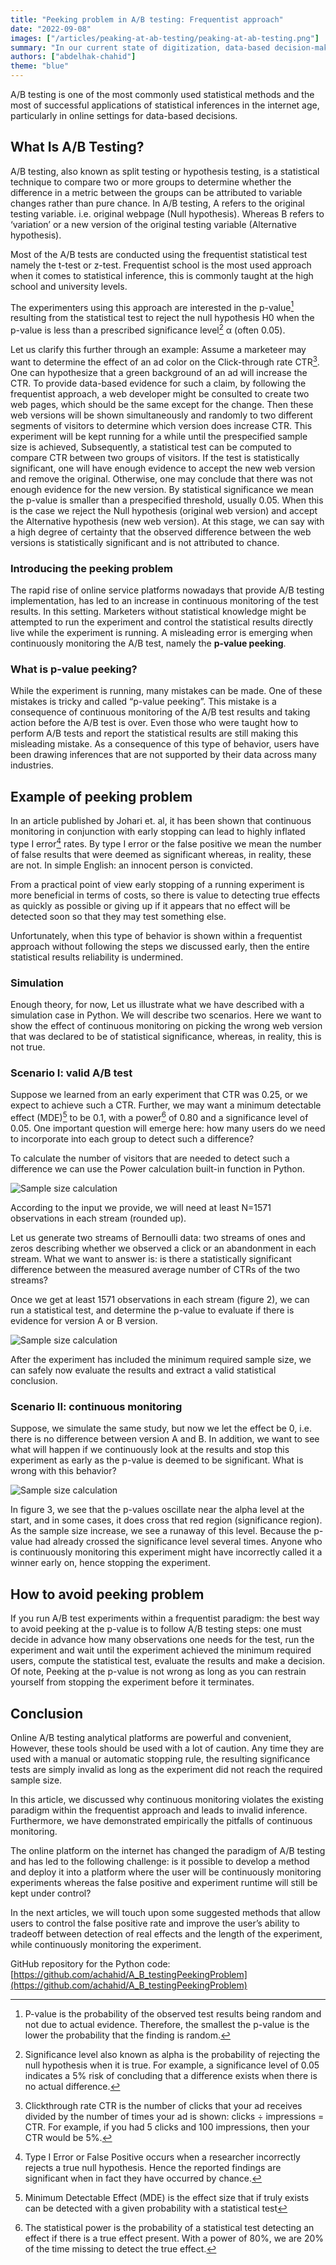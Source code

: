 ```yaml
---
title: "Peeking problem in A/B testing: Frequentist approach"
date: "2022-09-08"
images: ["/articles/peaking-at-ab-testing/peaking-at-ab-testing.png"]
summary: "In our current state of digitization, data-based decision-making has become an integral aspect of online businesses. Evidence-based practice, the paradigm used to make those informed decisions, relies on the use of data and solid statistical methods to solve real problems."
authors: ["abdelhak-chahid"]
theme: "blue"
---
```


A/B testing is one of the most commonly used statistical methods and the most of successful applications of statistical inferences in the internet age, particularly in online settings for data-based decisions.

## What Is A/B Testing?

A/B testing, also known as split testing or hypothesis testing, is a statistical technique to compare two or more groups to determine whether the difference in a metric between the groups can be attributed to variable changes rather than pure chance. In A/B testing, A refers to the original testing variable. i.e. original webpage (Null hypothesis). Whereas B refers to ‘variation’ or a new version of the original testing variable (Alternative hypothesis).

Most of the A/B tests are conducted using the frequentist statistical test namely the t-test or z-test. Frequentist school is the most used approach when it comes to statistical inference, this is commonly taught at the high school and university levels.

The experimenters using this approach are interested in the p-value[^1] resulting from the statistical test to reject the null hypothesis H0 when the p-value is less than a prescribed significance level[^2] α (often 0.05).

Let us clarify this further through an example: Assume a marketeer may want to determine the effect of an ad color on the Click-through rate CTR[^3]. One can hypothesize that a green background of an ad will increase the CTR. To provide data-based evidence for such a claim, by following the frequentist approach, a web developer might be consulted to create two web pages, which should be the same except for the change. Then these web versions will be shown simultaneously and randomly to two different segments of visitors to determine which version does increase CTR. This experiment will be kept running for a while until the prespecified sample size is achieved, Subsequently, a statistical test can be computed to compare CTR between two groups of visitors. If the test is statistically significant, one will have enough evidence to accept the new web version and remove the original. Otherwise, one may conclude that there was not enough evidence for the new version. By statistical significance we mean the p-value is smaller than a prespecified threshold, usually 0.05. When this is the case we reject the Null hypothesis (original web version) and accept the Alternative hypothesis (new web version). At this stage, we can say with a high degree of certainty that the observed difference between the web versions is statistically significant and is not attributed to chance.

### Introducing the peeking problem

The rapid rise of online service platforms nowadays that provide A/B testing implementation, has led to an increase in continuous monitoring of the test results. In this setting. Marketers without statistical knowledge might be attempted to run the experiment and control the statistical results directly live while the experiment is running. A misleading error is emerging when continuously monitoring the A/B test, namely the **p-value peeking**.

### What is p-value peeking?

While the experiment is running, many mistakes can be made. One of these mistakes is tricky and called “p-value peeking”. This mistake is a consequence of continuous monitoring of the A/B test results and taking action before the A/B test is over. Even those who were taught how to perform A/B tests and report the statistical results are still making this misleading mistake. As a consequence of this type of behavior, users have been drawing inferences that are not supported by their data across many industries.

## Example of peeking problem

In an article published by Johari et. al, it has been shown that continuous monitoring in conjunction with early stopping can lead to highly inflated type I error[^4] rates. By type I error or the false positive we mean the number of false results that were deemed as significant whereas, in reality, these are not. In simple English: an innocent person is convicted.

From a practical point of view early stopping of a running experiment is more beneficial in terms of costs, so there is value to detecting true effects as quickly as possible or giving up if it appears that no effect will be detected soon so that they may test something else.

Unfortunately, when this type of behavior is shown within a frequentist approach without following the steps we discussed early, then the entire statistical results reliability is undermined.

### Simulation

Enough theory, for now, Let us illustrate what we have described with a simulation case in Python. We will describe two scenarios. Here we want to show the effect of continuous monitoring on picking the wrong web version that was declared to be of statistical significance, whereas, in reality, this is not true.

### Scenario I: valid A/B test

Suppose we learned from an early experiment that CTR was 0.25, or we expect to achieve such a CTR. Further, we may want a minimum detectable effect (MDE)[^5] to be 0.1, with a power[^6] of 0.80 and a significance level of 0.05. One important question will emerge here: how many users do we need to incorporate into each group to detect such a difference?

To calculate the number of visitors that are needed to detect such a difference we can use the Power calculation built-in function in Python.

![Sample size calculation](./images/peaking-at-ab-testing/sample-size-calculation.png)

According to the input we provide, we will need at least N=1571 observations in each stream (rounded up).

Let us generate two streams of Bernoulli data: two streams of ones and zeros describing whether we observed a click or an abandonment in each stream. What we want to answer is: is there a statistically significant difference between the measured average number of CTRs of the two streams?

Once we get at least 1571 observations in each stream (figure 2), we can run a statistical test, and determine the p-value to evaluate if there is evidence for version A or B version.

![Sample size calculation](./images/peaking-at-ab-testing/sample-size-graph.png)

After the experiment has included the minimum required sample size, we can safely now evaluate the results and extract a valid statistical conclusion.

### Scenario II: continuous monitoring

Suppose, we simulate the same study, but now we let the effect be 0, i.e. there is no difference between version A and B. In addition, we want to see what will happen if we continuously look at the results and stop this experiment as early as the p-value is deemed to be significant. What is wrong with this behavior?

![Sample size calculation](./images/peaking-at-ab-testing/sample-size-graph2.png)

In figure 3, we see that the p-values oscillate near the alpha level at the start, and in some cases, it does cross that red region (significance region). As the sample size increase, we see a runaway of this level. Because the p-value had already crossed the significance level several times. Anyone who is continuously monitoring this experiment might have incorrectly called it a winner early on, hence stopping the experiment.

## How to avoid peeking problem

If you run A/B test experiments within a frequentist paradigm: the best way to avoid peeking at the p-value is to follow A/B testing steps: one must decide in advance how many observations one needs for the test, run the experiment and wait until the experiment achieved the minimum required users, compute the statistical test, evaluate the results and make a decision. Of note, Peeking at the p-value is not wrong as long as you can restrain yourself from stopping the experiment before it terminates.

## Conclusion

Online A/B testing analytical platforms are powerful and convenient, However, these tools should be used with a lot of caution. Any time they are used with a manual or automatic stopping rule, the resulting significance tests are simply invalid as long as the experiment did not reach the required sample size.

In this article, we discussed why continuous monitoring violates the existing paradigm within the frequentist approach and leads to invalid inference. Furthermore, we have demonstrated empirically the pitfalls of continuous monitoring.

The online platform on the internet has changed the paradigm of A/B testing and has led to the following challenge: is it possible to develop a method and deploy it into a platform where the user will be continuously monitoring experiments whereas the false positive and experiment runtime will still be kept under control?

In the next articles, we will touch upon some suggested methods that allow users to control the false positive rate and improve the user’s ability to tradeoff between detection of real effects and the length of the experiment, while continuously monitoring the experiment.

GitHub repository for the Python code: [https://github.com/achahid/A_B_testingPeekingProblem](https://github.com/achahid/A_B_testingPeekingProblem)

[^1]: P-value is the probability of the observed test results being random and not due to actual evidence. Therefore, the smallest the p-value is the lower the probability that the finding is random.
[^2]: Significance level also known as alpha is the probability of rejecting the null hypothesis when it is true. For example, a significance level of 0.05 indicates a 5% risk of concluding that a difference exists when there is no actual difference.
[^3]: Clickthrough rate CTR is the number of clicks that your ad receives divided by the number of times your ad is shown: clicks ÷ impressions = CTR. For example, if you had 5 clicks and 100 impressions, then your CTR would be 5%.
[^4]: Type I Error or False Positive occurs when a researcher incorrectly rejects a true null hypothesis. Hence the reported findings are significant when in fact they have occurred by chance.
[^5]: Minimum Detectable Effect (MDE) is the effect size that if truly exists can be detected with a given probability with a statistical test
[^6]: The statistical power is the probability of a statistical test detecting an effect if there is a true effect present. With a power of 80%, we are 20% of the time missing to detect the true effect.
